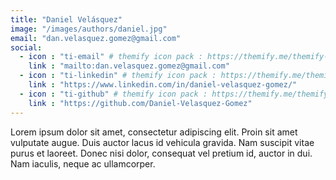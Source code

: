 ```yaml
---
title: "Daniel Velásquez"
image: "/images/authors/daniel.jpg"
email: "dan.velasquez.gomez@gmail.com"
social:
  - icon : "ti-email" # themify icon pack : https://themify.me/themify-icons
    link : "mailto:dan.velasquez.gomez@gmail.com"
  - icon : "ti-linkedin" # themify icon pack : https://themify.me/themify-icons
    link : "https://www.linkedin.com/in/daniel-velasquez-gomez/"
  - icon : "ti-github" # themify icon pack : https://themify.me/themify-icons
    link : "https://github.com/Daniel-Velasquez-Gomez"
---
```


Lorem ipsum dolor sit amet, consectetur adipiscing elit. Proin sit amet vulputate augue. Duis auctor lacus id vehicula gravida. Nam suscipit vitae purus et laoreet.
Donec nisi dolor, consequat vel pretium id, auctor in dui. Nam iaculis, neque ac ullamcorper.